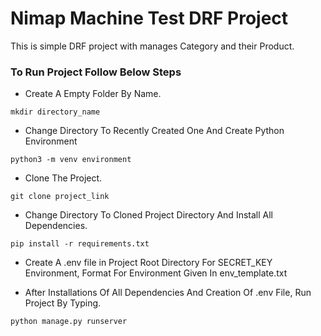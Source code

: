 # Nimap Machine Test DRF Project

This is simple DRF project with manages Category and their Product.

### To Run Project Follow Below Steps
- Create A Empty Folder By Name.
```shell
mkdir directory_name
```

- Change Directory To Recently Created One And Create Python Environment
```shell
python3 -m venv environment
```
- Clone The Project.
```shell
git clone project_link
```
- Change Directory To Cloned Project Directory And Install All Dependencies.
```shell
pip install -r requirements.txt
```
- Create A .env file in Project Root Directory For SECRET_KEY Environment, Format For Environment Given In env_template.txt

- After Installations Of All Dependencies And Creation Of .env File, Run Project By Typing.
```shell
python manage.py runserver
```